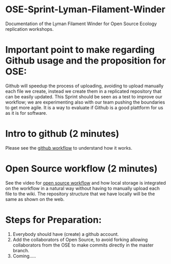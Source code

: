 # OSE-Sprint-Lyman-Filament-Winder
Documentation of the Lyman Filament Winder for Open Source Ecology replication workshops.

# Important point to make regarding Github usage and the proposition for OSE:
Github will speedup the process of uploading, avoiding to upload manually each file we create, instead we create them in a replicated repository that can be easily updated. This Sprint should be seen as a test to improve our workflow; we are experimenting also with our team pushing the boundaries to get more agile. It is a way to evaluate if Github is a good plattform for us as it is for software.


# Intro to github (2 minutes)
Please see the [github workflow](https://www.youtube.com/watch?v=2GO1a1vgNrc&ab_channel=freeCodeCamp) to understand how it works.

# Open Source workflow (2 minutes)
See the video for [open source workflow](https://www.youtube.com/watch?v=4VY0kHqIqyU&ab_channel=freeCodeCamp) and how local storage is integrated on the workflow in a natural way without having to manually upload each file to the wiki. The repository structure that we have locally will be the same as shown on the web.

# Steps for Preparation:

1. Everybody should have (create) a github account.
2. Add the collaborators of Open Source, to avoid forking allowing collaborators from the OSE to make commits directly in the master branch.
3. Coming.....
